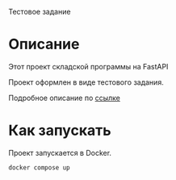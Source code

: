 Тестовое задание 

# Описание
Этот проект складской программы на FastAPI 

Проект оформлен в виде тестового задания.

Подробное описание по [ссылке](https://docs.google.com/document/d/1Usb90PCvqIvqj12Yuxz4fBF2JPry4JqAOc9Tzwl8qvA/edit)


# Как запускать
Проект запускается в Docker.
```shell
docker compose up
```